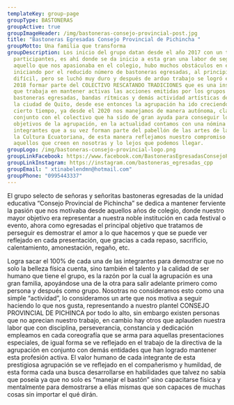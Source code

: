 ```yaml
---
templateKey: group-page
groupType: BASTONERAS
groupActive: true
groupImageHeader: /img/bastoneras-consejo-provincial-post.jpg
title: "Bastoneras Egresadas Consejo Provincial de Pichincha "
groupMotto: Una familia que transforma
groupDescription: Los inicio del grupo datan desde el año 2017 con un total de 7
  participantes, es ahí donde se da inicio a esta gran una labor de seguir con
  aquello que nos apasionaba en el colegio, hubo muchos obstáculos en el camino,
  iniciando por el reducido número de bastoneras egresadas, al principio fue
  difícil, pero se luchó muy duro y después de arduo trabajo se logró en el año
  2018 formar parte del COLECTIVO RESCATANDO TRADICIONES que es una institución
  que trabaja en mantener activas las acciones emitidas por los grupos de
  bastoneras egresadas, bandas rítmicas y demás actividad artísticas dentro de
  la ciudad de Quito, desde ese entonces la agrupación ha ido creciendo cada
  cierto tiempo, ya desde el 2020 nos manejamos de manera autónoma, claro en
  conjunto con el colectivo que ha sido de gran ayuda para conseguir los
  objetivos de la agrupación, en la actualidad contamos con una nómina de 25
  integrantes que a su vez forman parte del pabellón de las artes de la Casa de
  la Cultura Ecuatoriana, de esta manera reflejamos nuestro compromiso con
  aquellos que creen en nosotras y lo lejos que podemos llegar.
groupLogo: /img/bastoneras-consejo-provincial-logo.png
groupLinkFacebook: https://www.facebook.com/BastonerasEgresadasConsejoProvincial
groupLinkInstagram: https://instagram.com/bastoneras_egresadas_cpp
groupEmail: " xtinabelendmn@hotmail.com"
groupPhone: "0995443337"
---
```

El grupo selecto de señoras y señoritas bastoneras egresadas de la unidad educativa “Consejo Provincial de Pichincha” se dedica a mantener ferviente la pasión que nos motivaba desde aquellos años de colegio, donde nuestro mayor objetivo era representar a nuestra noble institución en cada festival o evento, ahora como egresadas el principal objetivo que tratamos de perseguir es demostrar el amor a lo que hacemos y que se puede ver reflejado en cada presentación, que gracias a cada repaso, sacrificio, calentamiento, amonestación, regaño, etc. 

Logra sacar el 100% de cada una de las integrantes para demostrar que no solo la belleza física cuenta, sino también el talento y la calidad de ser humano que tiene el grupo, es la razón por la cual la agrupación es una gran familia, apoyándose una de la otra para salir adelante primero como persona y después como grupo. Nosotras no consideramos esto como una simple “actividad”, lo consideramos un arte que nos motiva a seguir haciendo lo que nos gusta, representando a nuestro plantel CONSEJO PROVINCIAL DE PICHINCA por todo lo alto, sin embargo existen personas  que no aprecian nuestro trabajo, en cambio hay otros que aplauden nuestra labor que con disciplina, perseverancia, constancia y dedicación empleamos en cada coreografía que se arma para aquellas presentaciones especiales, de igual forma se ve reflejado en el trabajo de la directiva de la agrupación en conjunto con demás entidades que han logrado mantener esta profesión activa. El valor humano de cada integrante de esta prestigiosa agrupación se ve reflejado en el compañerismo y humildad, de esta forma cada una busca desarrollarse en habilidades que talvez no sabía que poseía ya que no solo es “manejar el bastón” sino capacitarse física y mentalmente para demostrarse a ellas mismas que son capaces de muchas cosas sin importar el qué dirán.